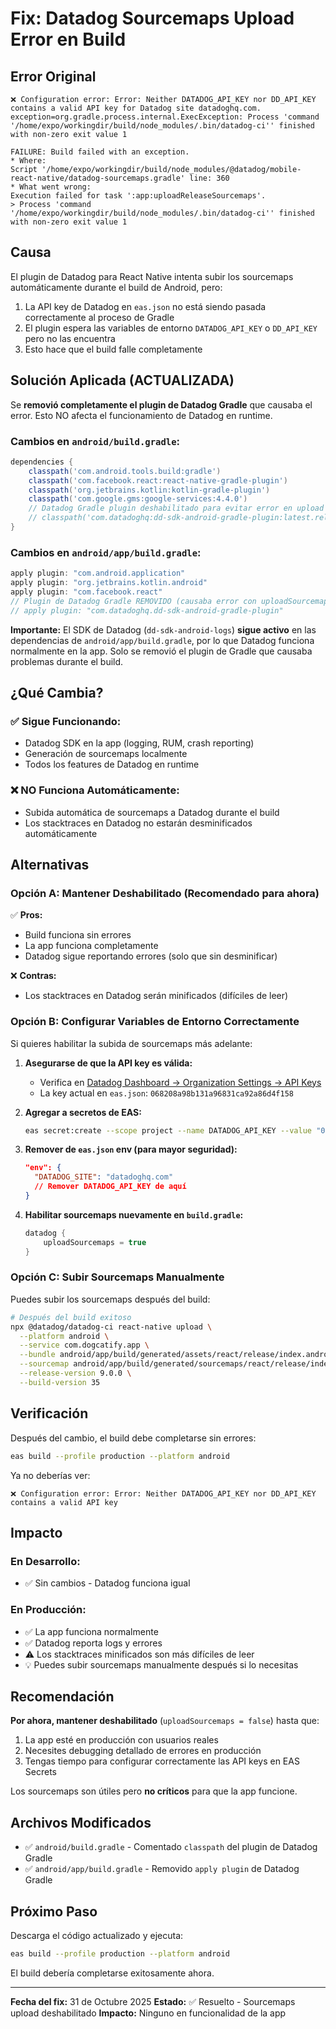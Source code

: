 # Fix: Datadog Sourcemaps Upload Error en Build

## Error Original

```
❌ Configuration error: Error: Neither DATADOG_API_KEY nor DD_API_KEY contains a valid API key for Datadog site datadoghq.com.
exception=org.gradle.process.internal.ExecException: Process 'command '/home/expo/workingdir/build/node_modules/.bin/datadog-ci'' finished with non-zero exit value 1

FAILURE: Build failed with an exception.
* Where:
Script '/home/expo/workingdir/build/node_modules/@datadog/mobile-react-native/datadog-sourcemaps.gradle' line: 360
* What went wrong:
Execution failed for task ':app:uploadReleaseSourcemaps'.
> Process 'command '/home/expo/workingdir/build/node_modules/.bin/datadog-ci'' finished with non-zero exit value 1
```

## Causa

El plugin de Datadog para React Native intenta subir los sourcemaps automáticamente durante el build de Android, pero:

1. La API key de Datadog en `eas.json` no está siendo pasada correctamente al proceso de Gradle
2. El plugin espera las variables de entorno `DATADOG_API_KEY` o `DD_API_KEY` pero no las encuentra
3. Esto hace que el build falle completamente

## Solución Aplicada (ACTUALIZADA)

Se **removió completamente el plugin de Datadog Gradle** que causaba el error. Esto NO afecta el funcionamiento de Datadog en runtime.

### Cambios en `android/build.gradle`:

```gradle
dependencies {
    classpath('com.android.tools.build:gradle')
    classpath('com.facebook.react:react-native-gradle-plugin')
    classpath('org.jetbrains.kotlin:kotlin-gradle-plugin')
    classpath('com.google.gms:google-services:4.4.0')
    // Datadog Gradle plugin deshabilitado para evitar error en upload de sourcemaps
    // classpath('com.datadoghq:dd-sdk-android-gradle-plugin:latest.release')
}
```

### Cambios en `android/app/build.gradle`:

```gradle
apply plugin: "com.android.application"
apply plugin: "org.jetbrains.kotlin.android"
apply plugin: "com.facebook.react"
// Plugin de Datadog Gradle REMOVIDO (causaba error con uploadSourcemaps)
// apply plugin: "com.datadoghq.dd-sdk-android-gradle-plugin"
```

**Importante:** El SDK de Datadog (`dd-sdk-android-logs`) **sigue activo** en las dependencias de `android/app/build.gradle`, por lo que Datadog funciona normalmente en la app. Solo se removió el plugin de Gradle que causaba problemas durante el build.

## ¿Qué Cambia?

### ✅ Sigue Funcionando:
- Datadog SDK en la app (logging, RUM, crash reporting)
- Generación de sourcemaps localmente
- Todos los features de Datadog en runtime

### ❌ NO Funciona Automáticamente:
- Subida automática de sourcemaps a Datadog durante el build
- Los stacktraces en Datadog no estarán desminificados automáticamente

## Alternativas

### Opción A: Mantener Deshabilitado (Recomendado para ahora)

✅ **Pros:**
- Build funciona sin errores
- La app funciona completamente
- Datadog sigue reportando errores (solo que sin desminificar)

❌ **Contras:**
- Los stacktraces en Datadog serán minificados (difíciles de leer)

### Opción B: Configurar Variables de Entorno Correctamente

Si quieres habilitar la subida de sourcemaps más adelante:

1. **Asegurarse de que la API key es válida:**
   - Verifica en [Datadog Dashboard → Organization Settings → API Keys](https://app.datadoghq.com/organization-settings/api-keys)
   - La key actual en `eas.json`: `068208a98b131a96831ca92a86d4f158`

2. **Agregar a secretos de EAS:**
   ```bash
   eas secret:create --scope project --name DATADOG_API_KEY --value "068208a98b131a96831ca92a86d4f158"
   ```

3. **Remover de `eas.json` env (para mayor seguridad):**
   ```json
   "env": {
     "DATADOG_SITE": "datadoghq.com"
     // Remover DATADOG_API_KEY de aquí
   }
   ```

4. **Habilitar sourcemaps nuevamente en `build.gradle`:**
   ```gradle
   datadog {
       uploadSourcemaps = true
   }
   ```

### Opción C: Subir Sourcemaps Manualmente

Puedes subir los sourcemaps después del build:

```bash
# Después del build exitoso
npx @datadog/datadog-ci react-native upload \
  --platform android \
  --service com.dogcatify.app \
  --bundle android/app/build/generated/assets/react/release/index.android.bundle \
  --sourcemap android/app/build/generated/sourcemaps/react/release/index.android.bundle.map \
  --release-version 9.0.0 \
  --build-version 35
```

## Verificación

Después del cambio, el build debe completarse sin errores:

```bash
eas build --profile production --platform android
```

Ya no deberías ver:
```
❌ Configuration error: Error: Neither DATADOG_API_KEY nor DD_API_KEY contains a valid API key
```

## Impacto

### En Desarrollo:
- ✅ Sin cambios - Datadog funciona igual

### En Producción:
- ✅ La app funciona normalmente
- ✅ Datadog reporta logs y errores
- ⚠️ Los stacktraces minificados son más difíciles de leer
- 💡 Puedes subir sourcemaps manualmente después si lo necesitas

## Recomendación

**Por ahora, mantener deshabilitado** (`uploadSourcemaps = false`) hasta que:
1. La app esté en producción con usuarios reales
2. Necesites debugging detallado de errores en producción
3. Tengas tiempo para configurar correctamente las API keys en EAS Secrets

Los sourcemaps son útiles pero **no críticos** para que la app funcione.

## Archivos Modificados

- ✅ `android/build.gradle` - Comentado `classpath` del plugin de Datadog Gradle
- ✅ `android/app/build.gradle` - Removido `apply plugin` de Datadog Gradle

## Próximo Paso

Descarga el código actualizado y ejecuta:

```bash
eas build --profile production --platform android
```

El build debería completarse exitosamente ahora.

---

**Fecha del fix:** 31 de Octubre 2025
**Estado:** ✅ Resuelto - Sourcemaps upload deshabilitado
**Impacto:** Ninguno en funcionalidad de la app
